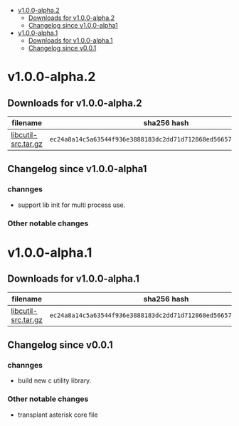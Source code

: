 - [v1.0.0-alpha.2](#v100-alpha2)
  - [Downloads for v1.0.0-alpha.2](#downloads-for-v100-alpha2)
  - [Changelog  since v1.0.0-alpha1](#changelog-since-v100-alpha1)
- [v1.0.0-alpha.1](#v100-alpha1)
  - [Downloads for v1.0.0-alpha.1](#downloads-for-v100-alpha1)
  - [Changelog  since v0.0.1](#changelog-since-v001)



# v1.0.0-alpha.2

## Downloads for v1.0.0-alpha.2

filename | sha256 hash
------ | ----------
[libcutil-src.tar.gz](http://dev.bj-jyd.cn:10080/library/libcutil/repository/archive.tar.gz?ref=master) | `ec24a8a14c5a63544f936e3888183dc2dd71d712868ed5665785e603b8c7733f`


## Changelog  since v1.0.0-alpha1

### channges

* support lib init for multi process use.

### Other notable changes



# v1.0.0-alpha.1

## Downloads for v1.0.0-alpha.1

filename | sha256 hash
------ | ----------
[libcutil-src.tar.gz](http://dev.bj-jyd.cn:10080/library/libcutil/repository/archive.tar.gz?ref=master) | `ec24a8a14c5a63544f936e3888183dc2dd71d712868ed5665785e603b8c7733f`


## Changelog  since v0.0.1

### channges

* build new c utility library.

### Other notable changes

* transplant asterisk core file
